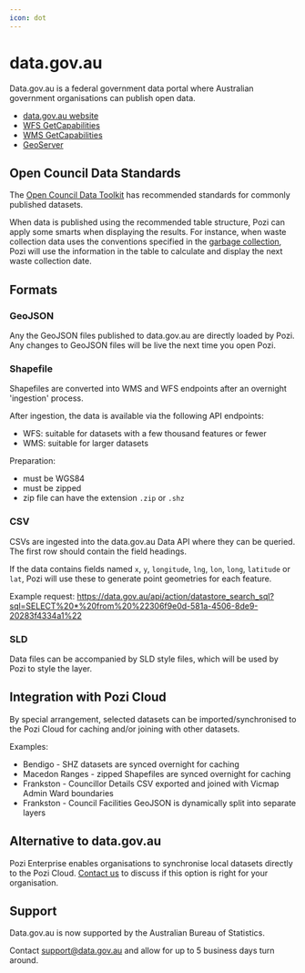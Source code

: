 ```yaml
---
icon: dot
---
```


# data.gov.au

Data.gov.au is a federal government data portal where Australian government organisations can publish open data.

* [data.gov.au website](https://data.gov.au/)
* [WFS GetCapabilities](https://data.gov.au/geoserver/wfs?request=GetCapabilities)
* [WMS GetCapabilities](https://data.gov.au/geoserver/wms?request=GetCapabilities)
* [GeoServer](https://data.gov.au/geoserver/web/)

## Open Council Data Standards

The [Open Council Data Toolkit](http://opencouncildata.org/) has recommended standards for commonly published datasets.

When data is published using the recommended table structure, Pozi can apply some smarts when displaying the results. For instance, when waste collection data uses the conventions specified in the [garbage collection](http://standards.opencouncildata.org/#/garbage-collection-zones), Pozi will use the information in the table to calculate and display the next waste collection date.

## Formats

### GeoJSON

Any the GeoJSON files published to data.gov.au are directly loaded by Pozi. Any changes to GeoJSON files will be live the next time you open Pozi.

### Shapefile

Shapefiles are converted into WMS and WFS endpoints after an overnight 'ingestion' process.

After ingestion, the data is available via the following API endpoints:

* WFS: suitable for datasets with a few thousand features or fewer
* WMS: suitable for larger datasets

Preparation:

* must be WGS84
* must be zipped
* zip file can have the extension `.zip` or `.shz`

### CSV

CSVs are ingested into the data.gov.au Data API where they can be queried. The first row should contain the field headings.

If the data contains fields named `x`, `y`, `longitude`, `lng`, `lon`, `long`, `latitude` or `lat`, Pozi will use these to generate point geometries for each feature.

Example request: https://data.gov.au/api/action/datastore_search_sql?sql=SELECT%20*%20from%20%22306f9e0d-581a-4506-8de9-20283f4334a1%22

### SLD

Data files can be accompanied by SLD style files, which will be used by Pozi to style the layer.

## Integration with Pozi Cloud

By special arrangement, selected datasets can be imported/synchronised to the Pozi Cloud for caching and/or joining with other datasets.

Examples:

* Bendigo - SHZ datasets are synced overnight for caching
* Macedon Ranges - zipped Shapefiles are synced overnight for caching
* Frankston - Councillor Details CSV exported and joined with Vicmap Admin Ward boundaries
* Frankston - Council Facilities GeoJSON is dynamically split into separate layers

## Alternative to data.gov.au

Pozi Enterprise enables organisations to synchronise local datasets directly to the Pozi Cloud. [Contact us](/contact/) to discuss if this option is right for your organisation.

## Support

Data.gov.au is now supported by the Australian Bureau of Statistics.

Contact support@data.gov.au and allow for up to 5 business days turn around.
